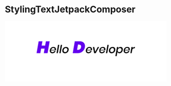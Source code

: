 # StylingTextJetpackComposer

![GitHub Cards Preview](https://github.com/PratikFagadiya/StylingTextJetpackComposer/blob/master/preview/previewimage.png?raw=true)
